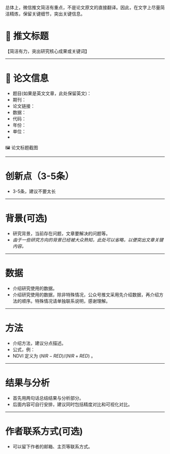 总体上，微信推文简洁有重点，不是论文原文的直接翻译。因此，在文字上尽量简洁精炼，保留关键细节，突出关键信息。


# 📌 推文标题
【简洁有力，突出研究核心成果或关键词】

---

# 📘 论文信息
- 题目(如果是英文文章，此处保留英文)：
- 期刊：
- 论文链接：
- 数据：
- 代码：
- 年份：
- 单位：
- 
 🖼️ 论文标题截图

---

# 创新点（3-5条）
- 3-5条，建议不要太长

---

# 背景(可选)
- 研究背景，当前存在问题，文章要解决的问题等。
- *由于一些研究方向的背景已经被大众熟知，此处可以省略，以便突出文章关键内容。*

---

# 数据
- 介绍研究使用的数据。
- 介绍研究使用的数据，除非特殊情况，公众号推文采用先介绍数据，再介绍方法的顺序。特殊情况请单独联系说明，感谢理解。

---

# 方法
- 介绍方法，建议分点描述。
- 公式，例：
- NDVI 定义为 $(NIR - RED) / (NIR + RED)$ 。


---

# 结果与分析
- 首先用两句话总结结果与分析部分。
- 后面内容可自行安排，建议同时包括精度对比和可视化对比。

---

# 作者联系方式(可选)
- 可以留下作者的邮箱、主页等联系方式。
